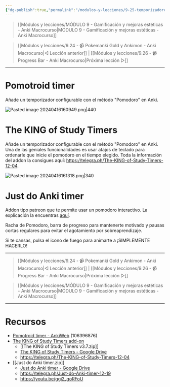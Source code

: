 ```yaml
---
{"dg-publish":true,"permalink":"/modulos-y-lecciones/9-25-temporizadores-y-pomodoros-anki-macrocurso/","noteIcon":"","updated":"2024-05-22T20:25:11.362+02:00"}
---
```



> [[Módulos y lecciones/MÓDULO 9 - Gamificación y mejoras estéticas - Anki Macrocurso\|MÓDULO 9 - Gamificación y mejoras estéticas - Anki Macrocurso]]

> [[Módulos y lecciones/9.24 - 📹 Pokemanki Gold y Ankimon - Anki Macrocurso\|◁ Lección anterior]] |   [[Módulos y lecciones/9.26 - 📹 Progress Bar - Anki Macrocurso\|Próxima lección ▷]]

---

# Pomotroid timer
Añade un temporizador configurable con el método "Pomodoro" en Anki.

![Pasted image 20240416160949.png|440](/img/user/ANEXOS/Pasted%20image%2020240416160949.png)

# The KING of Study Timers
Añade un temporizador configurable con el método "Pomodoro" en Anki. Una de las geniales funcionalidades es usar atajos de teclado para ordenarle que inicie el pomodoro en el tiempo elegido. Toda la información del addon la consigues aquí: https://telegra.ph/The-KING-of-Study-Timers-12-04.

![Pasted image 20240416161318.png|340](/img/user/ANEXOS/Pasted%20image%2020240416161318.png)

# Just do Anki timer
Addon tipo patreon que te permite usar un pomodoro interactivo. La explicación la encuentras [aquí](https://telegra.ph/Just-do-Anki-timer-12-19).

Racha de Pomodoro, barra de progreso para mantenerte motivado y pausas cortas regulares para evitar el agotamiento por sobreaprendizaje.

Si te cansas, pulsa el icono de fuego para animarte a ¡SIMPLEMENTE HACERLO!

---

> [[Módulos y lecciones/9.24 - 📹 Pokemanki Gold y Ankimon - Anki Macrocurso\|◁ Lección anterior]] |  [[Módulos y lecciones/9.26 - 📹 Progress Bar - Anki Macrocurso\|Próxima lección ▷]]

> [[Módulos y lecciones/MÓDULO 9 - Gamificación y mejoras estéticas - Anki Macrocurso\|MÓDULO 9 - Gamificación y mejoras estéticas - Anki Macrocurso]]

---

# Recursos
- [Pomotroid timer - AnkiWeb](https://ankiweb.net/shared/info/106396876) (106396876)
- [The KING of Study Timers add-on](https://www.patreon.com/posts/king-of-study-on-36395680)
	- [[The KING of Study Timers  v3.7.zip]]
	-  [The KING of Study Timers - Google Drive](https://drive.google.com/file/d/1Lf2KR_PXJBV9Tnm9FVvETNIeTIop4l_n/view?usp=drive_link)
	- https://telegra.ph/The-KING-of-Study-Timers-12-04
- [[Just do Anki timer.zip]]
	- [Just do Anki timer - Google Drive](https://drive.google.com/file/d/1LOGXuz-6xNeg0aGobu_lzCsKkG8OVCuQ/view?usp=drive_link)
	- https://telegra.ph/Just-do-Anki-timer-12-19
	- https://youtu.be/ggi2_goRFoU
